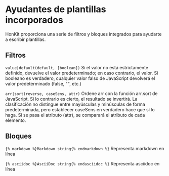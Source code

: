 # Ayudantes de plantillas incorporados

HonKit proporciona una serie de filtros y bloques integrados para ayudarte a escribir plantillas.

## Filtros

`value|default(default, [boolean])`
Si el valor no está estrictamente definido, devuelve el valor predeterminado; en caso contrario, el valor. Si booleano es verdadero, cualquier valor falso de JavaScript devolverá el valor predeterminado (false, "", etc.)

`arr|sort(reverse, caseSens, attr)`
Ordene arr con la función arr.sort de JavaScript. Si lo contrario es cierto, el resultado se invertirá. La clasificación no distingue entre mayúsculas y minúsculas de forma predeterminada, pero establecer caseSens en verdadero hace que sí lo haga. Si se pasa el atributo (attr), se comparará el atributo de cada elemento.

## Bloques

`{% markdown %}Markdown string{% endmarkdown %}`
Representa markdown en línea

`{% asciidoc %}AsciiDoc string{% endasciidoc %}`
Representa asciidoc en línea
